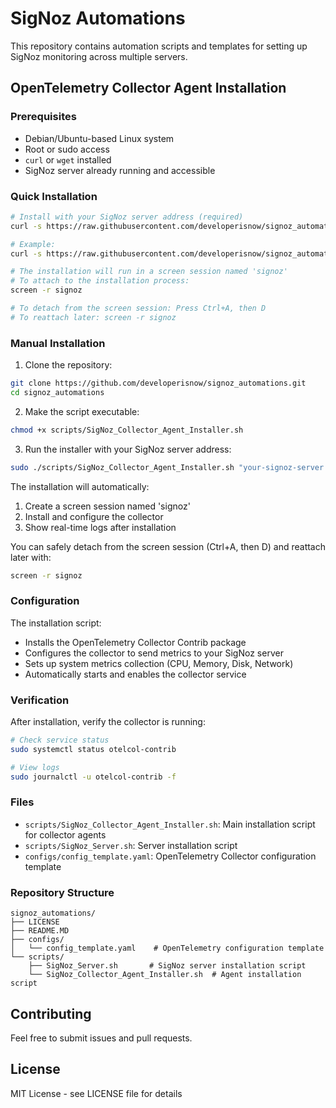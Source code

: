 # SigNoz Automations

This repository contains automation scripts and templates for setting up SigNoz monitoring across multiple servers.

## OpenTelemetry Collector Agent Installation

### Prerequisites
- Debian/Ubuntu-based Linux system
- Root or sudo access
- `curl` or `wget` installed
- SigNoz server already running and accessible

### Quick Installation

```bash
# Install with your SigNoz server address (required)
curl -s https://raw.githubusercontent.com/developerisnow/signoz_automations/main/scripts/SigNoz_Collector_Agent_Installer.sh | sudo bash -s "your-signoz-server:4317"

# Example:
curl -s https://raw.githubusercontent.com/developerisnow/signoz_automations/main/scripts/SigNoz_Collector_Agent_Installer.sh | sudo bash -s "192.168.1.100:4317"

# The installation will run in a screen session named 'signoz'
# To attach to the installation process:
screen -r signoz

# To detach from the screen session: Press Ctrl+A, then D
# To reattach later: screen -r signoz
```

### Manual Installation

1. Clone the repository:
```bash
git clone https://github.com/developerisnow/signoz_automations.git
cd signoz_automations
```

2. Make the script executable:
```bash
chmod +x scripts/SigNoz_Collector_Agent_Installer.sh
```

3. Run the installer with your SigNoz server address:
```bash
sudo ./scripts/SigNoz_Collector_Agent_Installer.sh "your-signoz-server:4317"
```

The installation will automatically:
1. Create a screen session named 'signoz'
2. Install and configure the collector
3. Show real-time logs after installation

You can safely detach from the screen session (Ctrl+A, then D) and reattach later with:
```bash
screen -r signoz
```

### Configuration

The installation script:
- Installs the OpenTelemetry Collector Contrib package
- Configures the collector to send metrics to your SigNoz server
- Sets up system metrics collection (CPU, Memory, Disk, Network)
- Automatically starts and enables the collector service

### Verification

After installation, verify the collector is running:
```bash
# Check service status
sudo systemctl status otelcol-contrib

# View logs
sudo journalctl -u otelcol-contrib -f
```

### Files

- `scripts/SigNoz_Collector_Agent_Installer.sh`: Main installation script for collector agents
- `scripts/SigNoz_Server.sh`: Server installation script
- `configs/config_template.yaml`: OpenTelemetry Collector configuration template

### Repository Structure

```
signoz_automations/
├── LICENSE
├── README.MD
├── configs/
│   └── config_template.yaml    # OpenTelemetry configuration template
└── scripts/
    ├── SigNoz_Server.sh       # SigNoz server installation script
    └── SigNoz_Collector_Agent_Installer.sh  # Agent installation script
```

## Contributing

Feel free to submit issues and pull requests.

## License

MIT License - see LICENSE file for details
